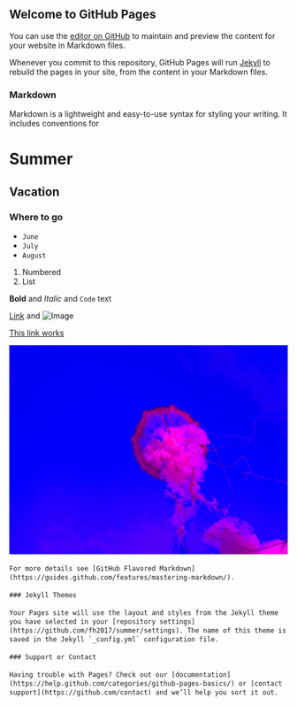 ## Welcome to GitHub Pages

You can use the [editor on GitHub](https://github.com/fh2017/summer/edit/master/README.md) to maintain and preview the content for your website in Markdown files.

Whenever you commit to this repository, GitHub Pages will run [Jekyll](https://jekyllrb.com/) to rebuild the pages in your site, from the content in your Markdown files.

### Markdown

Markdown is a lightweight and easy-to-use syntax for styling your writing. It includes conventions for



# Summer
## Vacation
### Where to go

- `June`
- `July`
- `August`

1. Numbered
2. List

**Bold** and _Italic_ and `Code` text

[Link](url) and ![Image](src)

[This link works](http://www.google.com)


![First Image](https://github.com/fh2017/summer/blob/master/748.JPG)

```
For more details see [GitHub Flavored Markdown](https://guides.github.com/features/mastering-markdown/).

### Jekyll Themes

Your Pages site will use the layout and styles from the Jekyll theme you have selected in your [repository settings](https://github.com/fh2017/summer/settings). The name of this theme is saved in the Jekyll `_config.yml` configuration file.

### Support or Contact

Having trouble with Pages? Check out our [documentation](https://help.github.com/categories/github-pages-basics/) or [contact support](https://github.com/contact) and we’ll help you sort it out.

